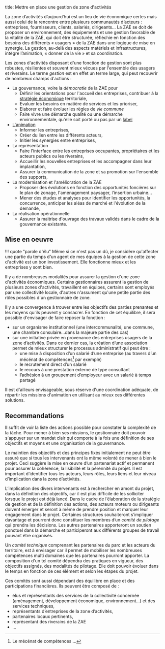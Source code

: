 title: Mettre en place une gestion de zone d'activités

La zone d’activités d’aujourd’hui est un lieu de vie économique certes mais aussi celui de la rencontre entre plusieurs communautés d’acteurs : entreprises, fournisseurs, clients, salariés, dirigeants… La ZAE se doit de proposer un environnement, des équipements et une gestion favorable de la vitalité de la ZAE, qui doit être structurée, réfléchie en fonction des besoins des différents « usagers » de la ZAE dans une logique de mise en synergie. La gestion, au-delà des aspects matériels et infrastructures, intègre l’animation, « donner de la vie » et sa coordination.

Les zones d'activités disposant d'une fonction de gestion sont plus robustes, résilientes et souvent mieux vécues par l'ensemble des usagers et riverains. Le terme _gestion_ est en effet un terme large, qui peut recouvrir de nombreux champs d'actions :

* La gouvernance, voire la _démocratie_ de la ZAE pour
    * Définir les orientations pour l'accueil des entreprises, contribuer à la [stratégie économique](../strategie_territoriale/index.md) territoriale,    
    * Evaluer les besoins en matière de services et les prioriser,
    * Elaborer et faire évoluer les règles de _vie commune_
    * Faire vivre une démarche qualité ou une démarche environnementale, qu'elle soit porté ou pas par un [label](./labels_ZA.md)
* [L'animation](./gestionnaire_animateur)
    * Informer les entreprises,
    * Créer du lien entre les différents acteurs,
    * Initier les synergies entre entreprises,
* La représentation
    * Faire l'interface entre les entreprises occupantes, propriétaires et les acteurs publics ou les riverains,
    * Accueillir les nouvelles entreprises et les accompagner dans leur implantation,
    * Assurer la communication de la zone et sa promotion sur l'ensemble des supports,
* La modernisation et l'amélioration de la ZAE
    * Proposer des évolutions en fonction des opportunités foncières sur le plan de zonage, l'aménagement paysager, l'insertion urbaine...
    * Mener des études et analyses pour identifier les opportunités, la concurrence, anticiper les aléas de marché et l'évolution de la demande,
* La réalisation opérationnelle
    * Assurer la maitrise d'ouvrage des travaux validés dans le cadre de la gouvernance existante.

## Mise en oeuvre
<div alt="parole d'élu >">

!!! quote "parole d'élu"
    Même si ce n'est pas un dû, je considère qu'affecter une partie du temps d'un agent de mes équipes à la gestion de cette zone d'activité est un bon investissement. Elle fonctionne mieux et les entreprises y sont bien.
</div> Il y a de nombreuses modalités pour assurer la gestion d'une zone d'activités économiques. Certains gestionnaires assurent la gestion de plusieurs zones d'activités, travaillent en équipes, certains sont employés par une collectivité locale, d'autres n'assument qu'une petite partie des rôles possibles d'un  gestionnaire de zone.

Il y a une convergence à trouver entre les objectifs des parties prenantes et les moyens qu'ils peuvent y consacrer. En fonction de cet équilibre, il sera possible d'envisager de faire reposer la fonction :

* sur un organisme institutionnel (une intercommunalité, une commune, une chambre consulaire…dans la majeure partie des cas)
* sur une initiative privée en provenance des entreprises usagers de la zone d’activités. Dans ce dernier cas, la création d’une association permet de mieux structurer le processus administratif qui peut être :
    * une mise à disposition d’un salarié d’une entreprise (au travers d’un mécénat de compétences[^1] par exemple)
    * le recrutement direct d’un salarié
    * le recours à une prestation externe de type consultant
    * l’adhésion à un groupement d’employeur avec un salarié à temps partagé

Il est d'ailleurs envisageable, sous réserve d'une coordination adéquate, de répartir les missions d'animation en utilisant au mieux ces différentes solutions.

## Recommandations
Il suffit de voir la liste des actions possible pour constater la complexité de la tâche. Pour mener à bien ses missions, le gestionnaire doit pouvoir s'appuyer sur un mandat clair qui comporte à la fois une définition de ses objectifs et moyens et une organisation de la gouvernance.

Le maintien des objectifs et des principes fixés initialement ne peut être assuré que si tous les intervenants ont la même volonté de mener à bien le projet. Ceci suggère la mise en œuvre d’un partenariat actif et permanent pour assurer la cohérence, la lisibilité et la pérennité du projet. Il est important d’identifier tous les acteurs, leurs rôles, leurs liens et leur niveau d’implication dans la zone d’activités.

L’implication des divers intervenants est à rechercher en amont du projet, dans la définition des objectifs, car il est plus difficile de les solliciter lorsque le projet est déjà lancé. Dans le cadre de l’élaboration de la stratégie de gestion et de la définition des actions, des acteurs moteurs ou dirigeants doivent émerger et seront à même de prendre position et marquer leur engagement dans le projet. Certaines structures souhaiteront s’impliquer davantage et pourront donc constituer les membres d’un _comité de pilotage_ qui prendra les décisions. Les autres partenaires apporteront un soutien ponctuel dans la démarche et participeront aux différents groupes de travail pouvant être organisés.

Un _comité technique_ comprenant les partenaires du parc et les acteurs du territoire, est à envisager car il permet de mobiliser les nombreuses compétences multi domaines que les partenaires pourront apporter. La composition d'un tel comité dépendra des pratiques en vigueur, des objectifs assignés, des modalités de pilotage. Elle doit pouvoir évoluer dans le temps en fonction de ces élément et selon les étapes du projet.

Ces comités sont aussi dépendant des équilibre en place et des participations financières. Ils peuvent être composé de :

* élus et représentants des services de la collectivité concernée (aménagement, développement économique, environnement…) et des services techniques,
* représentants d’entreprises de la zone d’activités,
* partenaires locaux pertinents,
* représentant des riverains de la ZAE
* …

[^1]: Le mécénat de compétences ...
